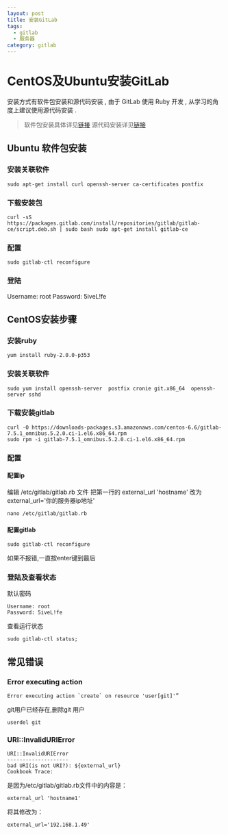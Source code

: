 ```yaml
---
layout: post
title: 安装GitLab
tags:
  - gitlab
  - 服务器
category: gitlab
---
```


# CentOS及Ubuntu安装GitLab
安装方式有软件包安装和源代码安装 , 由于 GitLab 使用 Ruby 开发 , 从学习的角度上建议使用源代码安装 .
>软件包安装具体详见[链接](https://about.gitlab.com/downloads/)
>源代码安装详见[链接](https://gitlab.com/gitlab-org/gitlab-ee/blob/8-5-stable-ee/doc/install/installation.md)

## Ubuntu 软件包安装


### 安装关联软件　
    sudo apt-get install curl openssh-server ca-certificates postfix

### 下载安装包　
    curl -sS https://packages.gitlab.com/install/repositories/gitlab/gitlab-ce/script.deb.sh | sudo bash sudo apt-get install gitlab-ce

### 配置　
    sudo gitlab-ctl reconfigure

### 登陆
Username: root
Password: 5iveL!fe

## CentOS安装步骤

### 安装ruby

```console
yum install ruby-2.0.0-p353
```

### 安装关联软件

```console
sudo yum install openssh-server  postfix cronie git.x86_64  openssh-server sshd

```

###  下载安装gitlab
```console
curl -O https://downloads-packages.s3.amazonaws.com/centos-6.6/gitlab-7.5.1_omnibus.5.2.0.ci-1.el6.x86_64.rpm
sudo rpm -i gitlab-7.5.1_omnibus.5.2.0.ci-1.el6.x86_64.rpm
```


### 配置

#### 配置ip
编辑 /etc/gitlab/gitlab.rb 文件
把第一行的
external_url 'hostname'
改为
external_url='你的服务器ip地址'

 ```console
nano /etc/gitlab/gitlab.rb
```

#### 配置gitlab

 ```console
sudo gitlab-ctl reconfigure
```
如果不报错,一直按enter键到最后

### 登陆及查看状态
默认密码
 ```console
Username: root
Password: 5iveL!fe
```
查看运行状态

 ```console
sudo gitlab-ctl status;
```

## 常见错误

### Error executing action
 ```console
Error executing action `create` on resource 'user[git]'”
```
git用户已经存在,删除git 用户
 ```console
userdel git
```

### URI::InvalidURIError
 ```console
 URI::InvalidURIError
--------------------
bad URI(is not URI?): ${external_url}
Cookbook Trace:
```
是因为/etc/gitlab/gitlab.rb文件中的内容是：
 ```console
external_url 'hostname1'
```
将其修改为：

 ```console
external_url='192.168.1.49'
```